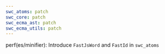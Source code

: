 ```yaml
---
swc_atoms: patch
swc_core: patch
swc_ecma_ast: patch
swc_ecma_utils: patch
---
```


perf(es/minifier): Introduce `FastJsWord` and `FastId` in `swc_atoms`
